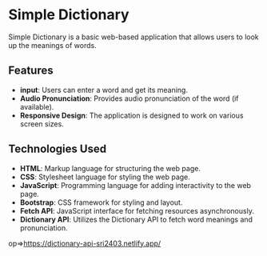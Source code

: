 # Simple Dictionary

Simple Dictionary is a basic web-based application that allows users to look up the meanings of words.

## Features

- **input**: Users can enter a word and get its meaning.
- **Audio Pronunciation**: Provides audio pronunciation of the word (if available).
- **Responsive Design**: The application is designed to work on various screen sizes.

## Technologies Used

- **HTML**: Markup language for structuring the web page.
- **CSS**: Stylesheet language for styling the web page.
- **JavaScript**: Programming language for adding interactivity to the web page.
- **Bootstrap**: CSS framework for styling and layout.
- **Fetch API**: JavaScript interface for fetching resources asynchronously.
- **Dictionary API**: Utilizes the Dictionary API to fetch word meanings and pronunciation.

op=>https://dictionary-api-sri2403.netlify.app/